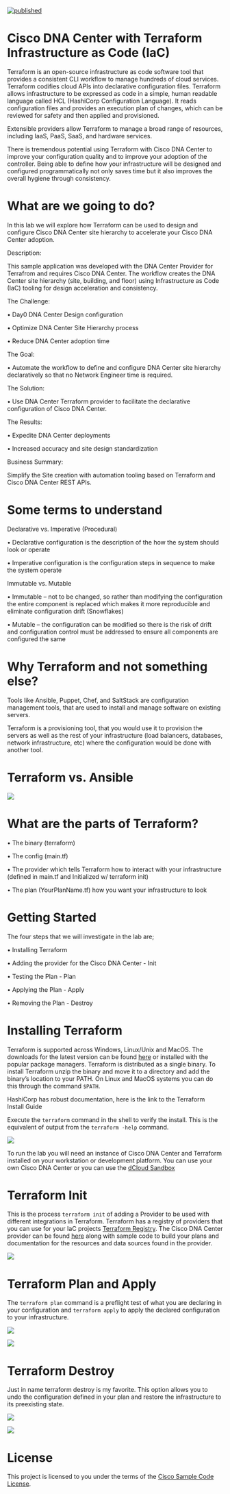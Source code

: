 [![published](https://static.production.devnetcloud.com/codeexchange/assets/images/devnet-published.svg)](https://developer.cisco.com/codeexchange/github/repo/rickbauer9482/terraform-dnac-network-hierarchy)

# Cisco DNA Center with Terraform Infrastructure as Code (IaC)
Terraform is an open-source infrastructure as code software tool that provides a consistent CLI workflow to manage hundreds of cloud services. Terraform codifies cloud APIs into declarative configuration files. Terraform allows infrastructure to be expressed as code in a simple, human readable language called HCL (HashiCorp Configuration Language). It reads configuration files and provides an execution plan of changes, which can be reviewed for safety and then applied and provisioned.

Extensible providers allow Terraform to manage a broad range of resources, including IaaS, PaaS, SaaS, and hardware services.

There is tremendous potential using Terraform with Cisco DNA Center to improve your configuration quality and to improve your adoption of the controller. Being able to define how your infrastructure will be designed and configured programmatically not only saves time but it also improves the overall hygiene through consistency. 

# What are we going to do?
In this lab we will explore how Terraform can be used to design and configure Cisco DNA Center site hierarchy to accelerate your Cisco DNA Center adoption. 

Description:

This sample application was developed with the DNA Center Provider for Terrafrom and requires Cisco DNA Center. The workflow creates the DNA Center site hierarchy (site, building, and floor) using Infrastructure as Code (IaC) tooling for design acceleration and consistency.

The Challenge:

  • Day0 DNA Center Design configuration 

  • Optimize DNA Center Site Hierarchy process 

  • Reduce DNA Center adoption time

The Goal:

  • Automate the workflow to define and configure DNA Center site hierarchy declaratively so that no Network Engineer time is required.

The Solution:

  • Use DNA Center Terraform provider to facilitate the declarative configuration of Cisco DNA Center.

The Results:

  • Expedite DNA Center deployments 

  • Increased accuracy and site design standardization

Business Summary:

Simplify the Site creation with automation tooling based on Terraform and Cisco DNA Center REST APIs.

# Some terms to understand

Declarative vs. Imperative (Procedural)

  •	Declarative configuration is the description of the how the system should look or operate

  •	Imperative configuration is the configuration steps in sequence to make the system operate

Immutable vs. Mutable

  •	Immutable – not to be changed, so rather than modifying the configuration the entire component is replaced which makes it more reproducible and eliminate         configuration drift (Snowflakes)

  •	Mutable – the configuration can be modified so there is the risk of drift and configuration control must be addressed to ensure all components are configured     the same

# Why Terraform and not something else?
Tools like Ansible, Puppet, Chef, and SaltStack are configuration management tools, that are used to install and manage software on existing servers. 

Terraform is a provisioning tool, that you would use it to provision the servers as well as the rest of your infrastructure (load balancers, databases, network infrastructure, etc) where the configuration would be done with another tool.

# Terraform vs. Ansible

![](images/terraform-ansible.jpg)

# What are the parts of Terraform?

  •	The binary (terraform)

  •	The config (main.tf)

  •	The provider which tells Terraform how to interact with your infrastructure (defined in main.tf and Initialized w/ terraform init)

  •	The plan (YourPlanName.tf) how you want your infrastructure to look

# Getting Started
The four steps that we will investigate in the lab are;

  •	Installing Terraform

  • Adding the provider for the Cisco DNA Center - Init

  •	Testing the Plan - Plan

  •	Applying the Plan - Apply

  •	Removing the Plan - Destroy

# Installing Terraform

Terraform is supported across Windows, Linux/Unix and MacOS. The downloads for the latest version can be found [here](https://www.terraform.io/downloads.html) or installed with the popular package managers. Terraform is distributed as a single binary. To install Terraform unzip the binary and move it to a directory and add the binary’s location to your PATH. On Linux and MacOS systems you can do this through the command `$PATH`. 

HashiCorp has robust documentation, here is the link to the Terraform Install Guide

Execute the `terraform` command in the shell to verify the install. This is the equivalent of output from the `terraform -help` command.

![](images/terraform-1.gif)

To run the lab you will need an instance of Cisco DNA Center and Terraform installed on your workstation or development platform. You can use your own Cisco DNA Center or you can use the [dCloud Sandbox](https://dcloud2-rtp.cisco.com/content/demo/759521?returnPathTitleKey=content-view)

# Terraform Init 

This is the process `terraform init` of adding a Provider to be used with different integrations in Terraform. Terraform has a registry of providers that you can use for your IaC projects [Terraform Registry](https://registry.terraform.io/browse/providers). The Cisco DNA Center provider can be found [here](https://registry.terraform.io/providers/cisco-en-programmability/dnacenter/latest) along with sample code to build your plans and documentation for the resources and data sources found in the provider.

![](images/terraform-init.gif)

# Terraform Plan and Apply

The `terraform plan` command is a preflight test of what you are declaring in your configuration and `terraform apply` to apply the declared configuration to your infrastructure. 

![](images/terraform-plan-apply.gif)

![](images/DNAC-Before.gif)

# Terraform Destroy 

Just in name terraform destroy is my favorite. This option allows you to undo the configuration defined in your plan and restore the infrastructure to its preexisting state. 

![](images/terraform-destroy.gif)

![](images/DNAC-After.gif)

# License
This project is licensed to you under the terms of the [Cisco Sample Code License](LICENSE).
